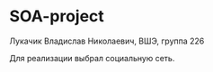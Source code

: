 # SOA-project

Лукачик Владислав Николаевич, ВШЭ, группа 226

Для реализации выбрал социальную сеть.
